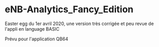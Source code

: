 # eNB-Analytics_Fancy_Edition
Easter egg du 1er avril 2020, une version très corrigée et peu revue de l'appli en language BASIC

Prévu pour l'application QB64
